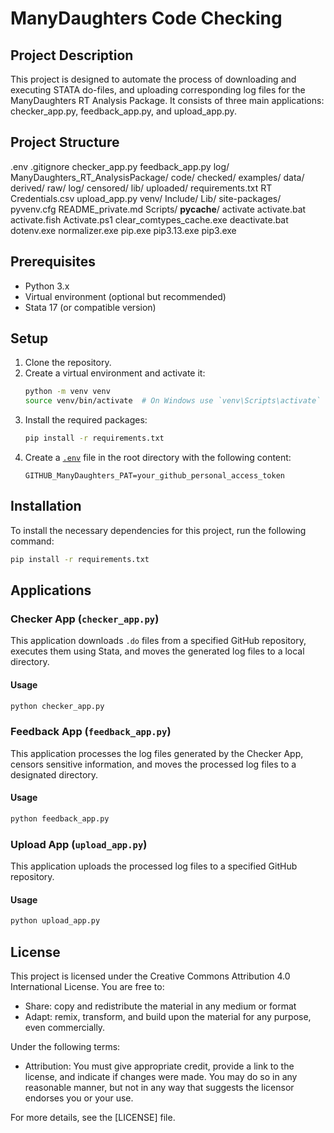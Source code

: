# ManyDaughters Code Checking

## Project Description
This project is designed to automate the process of downloading and executing STATA do-files, and uploading corresponding log files for the ManyDaughters RT Analysis Package. It consists of three main applications: checker_app.py, feedback_app.py, and upload_app.py.

## Project Structure
.env
.gitignore
checker_app.py
feedback_app.py
log/
ManyDaughters_RT_AnalysisPackage/
    code/
        checked/
        examples/
    data/
        derived/
        raw/
    log/
        censored/
        lib/
        uploaded/
requirements.txt
RT Credentials.csv
upload_app.py
venv/
    Include/
    Lib/
        site-packages/
    pyvenv.cfg
    README_private.md
    Scripts/
        __pycache__/
        activate
        activate.bat
        activate.fish
        Activate.ps1
        clear_comtypes_cache.exe
        deactivate.bat
        dotenv.exe
        normalizer.exe
        pip.exe
        pip3.13.exe
        pip3.exe


## Prerequisites

- Python 3.x
- Virtual environment (optional but recommended)
- Stata 17 (or compatible version)

## Setup

1. Clone the repository.
2. Create a virtual environment and activate it:
    ```sh
    python -m venv venv
    source venv/bin/activate  # On Windows use `venv\Scripts\activate`
    ```
3. Install the required packages:
    ```sh
    pip install -r requirements.txt
    ```
4. Create a [`.env`](.env ) file in the root directory with the following content:
    ```
    GITHUB_ManyDaughters_PAT=your_github_personal_access_token
    ```

## Installation
To install the necessary dependencies for this project, run the following command:
```bash
pip install -r requirements.txt
```

## Applications

### Checker App (`checker_app.py`)

This application downloads `.do` files from a specified GitHub repository, executes them using Stata, and moves the generated log files to a local directory.

#### Usage

```sh
python checker_app.py
```

### Feedback App (`feedback_app.py`)

This application processes the log files generated by the Checker App, censors sensitive information, and moves the processed log files to a designated directory.

#### Usage

```sh
python feedback_app.py
```

### Upload App (`upload_app.py`)

This application uploads the processed log files to a specified GitHub repository.

#### Usage

```sh
python upload_app.py
```

## License

This project is licensed under the Creative Commons Attribution 4.0 International License. You are free to:

- Share: copy and redistribute the material in any medium or format
- Adapt: remix, transform, and build upon the material for any purpose, even commercially.

Under the following terms:

- Attribution: You must give appropriate credit, provide a link to the license, and indicate if changes were made. You may do so in any reasonable manner, but not in any way that suggests the licensor endorses you or your use.

For more details, see the [LICENSE] file.
